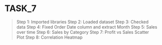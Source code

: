 # TASK_7
> Step 1: Imported libraries
> Step 2: Loaded dataset
> Step 3: Checked data
> Step 4: Fixed Order Date column and extract Month
> Step 5: Sales over time
> Step 6: Sales by Category
> Step 7: Profit vs Sales Scatter Plot
> Step 8: Correlation Heatmap
